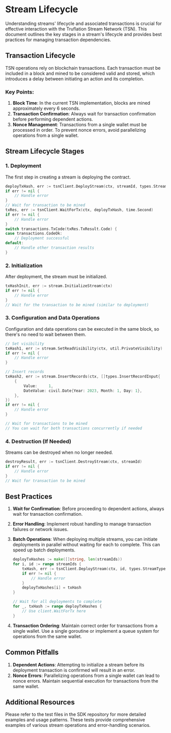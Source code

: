 # Stream Lifecycle

Understanding streams' lifecycle and associated transactions is crucial for effective interaction with the Truflation Stream Network (TSN). This document outlines the key stages in a stream's lifecycle and provides best practices for managing transaction dependencies.

## Transaction Lifecycle

TSN operations rely on blockchain transactions. Each transaction must be included in a block and mined to be considered valid and stored, which introduces a delay between initiating an action and its completion.

### Key Points:

1. **Block Time**: In the current TSN implementation, blocks are mined approximately every 6 seconds.
2. **Transaction Confirmation**: Always wait for transaction confirmation before performing dependent actions.
3. **Nonce Management**: Transactions from a single wallet must be processed in order. To prevent nonce errors, avoid parallelizing operations from a single wallet.

## Stream Lifecycle Stages

### 1. Deployment

The first step in creating a stream is deploying the contract.

```go
deployTxHash, err := tsnClient.DeployStream(ctx, streamId, types.StreamTypePrimitive)
if err != nil {
    // Handle error
}
// Wait for transaction to be mined
txRes, err := tsnClient.WaitForTx(ctx, deployTxHash, time.Second)
if err != nil {
    // Handle error
}
switch transactions.TxCode(txRes.TxResult.Code) {
case transactions.CodeOk:
    // Deployment successful
default:
    // Handle other transaction results
}
```

### 2. Initialization

After deployment, the stream must be initialized.

```go
txHashInit, err := stream.InitializeStream(ctx)
if err != nil {
    // Handle error
}
// Wait for the transaction to be mined (similar to deployment)
```

### 3. Configuration and Data Operations

Configuration and data operations can be executed in the same block, so there's no need to wait between them.

```go
// Set visibility
txHash1, err := stream.SetReadVisibility(ctx, util.PrivateVisibility)
if err != nil {
    // Handle error
}

// Insert records
txHash2, err := stream.InsertRecords(ctx, []types.InsertRecordInput{
    {
        Value:     1,
        DateValue: civil.Date{Year: 2023, Month: 1, Day: 1},
    },
})
if err != nil {
    // Handle error
}

// Wait for transactions to be mined
// You can wait for both transactions concurrently if needed
```

### 4. Destruction (If Needed)

Streams can be destroyed when no longer needed.

```go
destroyResult, err := tsnClient.DestroyStream(ctx, streamId)
if err != nil {
    // Handle error
}
// Wait for transaction to be mined
```

## Best Practices

1. **Wait for Confirmation**: Before proceeding to dependent actions, always wait for transaction confirmation.
2. **Error Handling**: Implement robust handling to manage transaction failures or network issues.
3. **Batch Operations**: When deploying multiple streams, you can initiate deployments in parallel without waiting for each to complete. This can speed up batch deployments.

    ```go
    deployTxHashes := make([]string, len(streamIds))
    for i, id := range streamIds {
        txHash, err := tsnClient.DeployStream(ctx, id, types.StreamTypePrimitive)
        if err != nil {
            // Handle error
        }
        deployTxHashes[i] = txHash
    }
    
    // Wait for all deployments to complete
    for _, txHash := range deployTxHashes {
        // Use client.WaitForTx here
    }
    ```

4. **Transaction Ordering**: Maintain correct order for transactions from a single wallet. Use a single goroutine or implement a queue system for operations from the same wallet.

## Common Pitfalls

1. **Dependent Actions**: Attempting to initialize a stream before its deployment transaction is confirmed will result in an error.
2. **Nonce Errors**: Parallelizing operations from a single wallet can lead to nonce errors. Maintain sequential execution for transactions from the same wallet.

## Additional Resources

Please refer to the test files in the SDK repository for more detailed examples and usage patterns. These tests provide comprehensive examples of various stream operations and error-handling scenarios.
